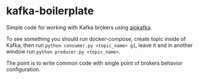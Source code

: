 # kafka-boilerplate

Simple code for working with Kafka brokers using <a href="https://aiokafka.readthedocs.io/en/stable/">aiokafka</a>. 

To see something you should run docker-compose, create topic inside of Kafka, then run `python consumer.py <topic_name> g1`, leave it and in another window run `python producer.py <topic_name>`.

The point is to write common code with single point of brokers behavior configuration.
